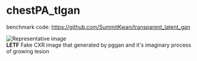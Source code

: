 # chestPA_tlgan


benchmark code:
https://github.com/SummitKwan/transparent_latent_gan

![Representative image](https://github.com/minjeekim00/chestPA_tlgan/blob/master/static/cam_10PleuralEffusion.gif)<br>
**LETF** Fake CXR image that generated by pggan and it's imaginary process of growing lesion
